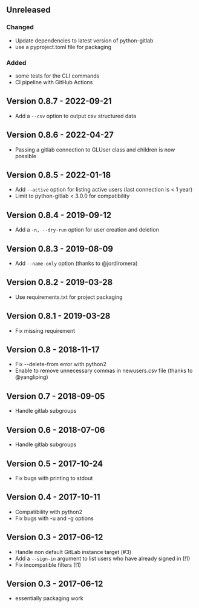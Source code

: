 ## Unreleased

### Changed

- Update dependencies to latest version of python-gitlab
- use a pyproject.toml file for packaging

### Added

- some tests for the CLI commands
- CI pipeline with GitHub Actions

## Version 0.8.7 - 2022-09-21

- Add a `--csv` option to output csv structured data

## Version 0.8.6 - 2022-04-27

- Passing a gitlab connection to GLUser class and children is now possible

## Version 0.8.5 - 2022-01-18

- Add `--active` option for listing active users (last connection is < 1 year)
- Limit to python-gitlab < 3.0.0 for compatibility

## Version 0.8.4 - 2019-09-12

- Add a `-n, --dry-run` option for user creation and deletion

## Version 0.8.3 - 2019-08-09

- Add `--name-only` option (thanks to @jordiromera)

## Version 0.8.2 - 2019-03-28

- Use requirements.txt for project packaging

## Version 0.8.1 - 2019-03-28

- Fix missing requirement

## Version 0.8 - 2018-11-17

- Fix --delete-from error with python2
- Enable to remove unnecessary commas in newusers.csv file (thanks to @yangliping)

## Version 0.7 - 2018-09-05

- Handle gitlab subgroups

## Version 0.6 - 2018-07-06

- Handle gitlab subgroups

## Version 0.5 - 2017-10-24

- Fix bugs with printing to stdout

## Version 0.4 - 2017-10-11

- Compatibility with python2
- Fix bugs with -u and -g options

## Version 0.3 - 2017-06-12

- Handle non default GitLab instance target (#3)
- Add a `--sign-in` argument to list users who have already signed in (!1)
- Fix incompatible filters (!1)

## Version 0.3 - 2017-06-12

- essentially packaging work
